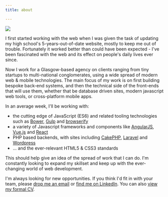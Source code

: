 ```yaml
---
title: about

---
```


![](/img/profile.jpg)

I first started working with the web when I was given the task of updating my high school's 5-years-out-of-date website, mostly to keep me out of trouble. Fortunately it worked better than could have been expected - I've been fascinated with the web and its effect on people's daily lives ever since.

Now I work for a Glasgow-based agency on clients ranging from tiny startups to multi-national conglomerates, using a wide spread of modern web & mobile technologies. The main focus of my work is on first building bespoke back-end systems, and then the technical side of the front-ends that will use them, whether that be database driven sites, modern javascript web tools, or cross-platform mobile apps.

In an average week, I'll be working with:
- the cutting edge of JavaScript (ES6) and related tooling technologies such as [Bower](https://bower.io/), [Gulp](https://gulpjs.com/) and [browserify](https://browserify.org/)
- a variety of Javascript frameworks and components like [AngularJS](https://angularjs.org/), [Vue.js](https://vuejs.org/) and [React](https://facebook.github.io/react/)
- PHP based backends, with sites including [CakePHP](https://cakephp.org/), [Laravel](https://laravel.com/) and [Wordpress](https://wordpress.org/)
- ... and the ever-relevant HTML5 & CSS3 standards

This should help give an idea of the spread of work that I can do. I'm constantly looking to expand my skillset and keep up with the ever-changing world of web development.

I'm always looking for new opportunities. If you think I'd fit in with your team, please [drop me an email](mailto:owner@chrisdbrown.co.uk) or [find me on LinkedIn](https://www.linkedin.com/in/chrisdeebrown). You can also [view my formal CV](/CV.pdf).

<a href="mailto:owner@chrisdbrown.co.uk"><i class="fa fa-envelope-square"></i></a>
<a href="https://github.com/ChrisDBrown" target="_blank"><i class="fa fa-github-square"></i></a>
<a href="https://www.linkedin.com/in/chrisdeebrown" target="_blank"><i class="fa fa-linkedin-square"></i></a>
<a href="https://twitter.com/ChrisDeeBrown" target="_blank"><i class="fa fa-twitter-square"></i></a>